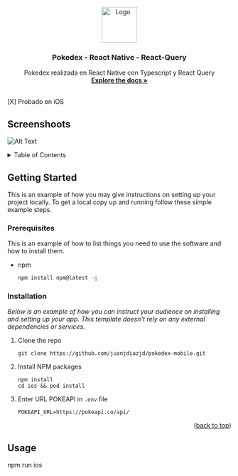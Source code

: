 <div id="top"></div>
<!--
*** Thanks for checking out the Best-README-Template. If you have a suggestion
*** that would make this better, please fork the repo and create a pull request
*** or simply open an issue with the tag "enhancement".
*** Don't forget to give the project a star!
*** Thanks again! Now go create something AMAZING! :D
-->

<!-- PROJECT LOGO -->
<br />
<div align="center">
  <a href="https://github.com/othneildrew/Best-README-Template">
    <img src="images/logo.png" alt="Logo" width="80" height="80">
  </a>

  <h3 align="center">Pokedex - React Native - React-Query</h3>

  <p align="center">
    Pokedex realizada en React Native con Typescript y React Query
    <br />
    <a href="https://github.com/othneildrew/Best-README-Template"><strong>Explore the docs »</strong></a>
    <br />
    <br />

  </p>
</div>


  [X] Probado en iOS
  
  
## Screenshoots

![Alt Text](https://media3.giphy.com/media/9cVYP8WEF0leXVxPZL/giphy.gif?cid=790b7611f183327f827366d0266493b38b5956df60d6f0fa&rid=giphy.gif&ct=g)




<!-- TABLE OF CONTENTS -->
<details>
  <summary>Table of Contents</summary>
  <ol>
    <li>
      <a href="#about-the-project">About The Project</a>
      <ul>
        <li><a href="#built-with">Built With</a></li>
      </ul>
    </li>
    <li>
      <a href="#getting-started">Getting Started</a>
      <ul>
        <li><a href="#prerequisites">Prerequisites</a></li>
        <li><a href="#installation">Installation</a></li>
      </ul>
    </li>
    <li><a href="#usage">Usage</a></li>
  </ol>
</details>





<!-- GETTING STARTED -->
## Getting Started

This is an example of how you may give instructions on setting up your project locally.
To get a local copy up and running follow these simple example steps.

### Prerequisites

This is an example of how to list things you need to use the software and how to install them.
* npm
  ```sh
  npm install npm@latest -g
  ```

### Installation

_Below is an example of how you can instruct your audience on installing and setting up your app. This template doesn't rely on any external dependencies or services._

1. Clone the repo
   ```
   git clone https://github.com/juanjdiazjd/pokedex-mobile.git
   ```
2. Install NPM packages
   ```
   npm install 
   cd ios && pod install
   ```
3. Enter URL POKEAPI in `.env` file 
   ```
   POKEAPI_URL=https://pokeapi.co/api/
   ```

<p align="right">(<a href="#top">back to top</a>)</p>



<!-- USAGE EXAMPLES -->
## Usage

npm run ios




